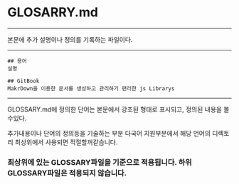# GLOSARRY.md
***

본문에 추가 설명이나 정의를 기록하는 파일이다.

***
    ## 용어
    설명
    
    ## GitBook
    MakrDown을 이용한 문서를 생성하고 관리하기 편리한 js Librarys
***

GLOSSARY.md에 정의한 단어는 본문에서 강조된 형태로 표시되고,
정의된 내용을 볼수있다.

추가내용이나 단어의 정의등을 기술하는 부분
다국어 지원부분에서 해당 언어의 디렉토리 최상위에서 사용되면 적절할꺼같습니다.

### 최상위에 있는 GLOSSARY파일을 기준으로 적용됩니다. 하위 GLOSSARY파일은 적용되지 않습니다.
